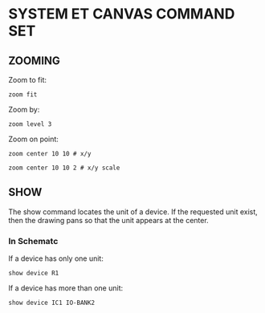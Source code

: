 # SYSTEM ET CANVAS COMMAND SET


## ZOOMING
Zoom to fit:
```
zoom fit
```

Zoom by:
```
zoom level 3
```


Zoom on point:
```
zoom center 10 10 # x/y
```

```
zoom center 10 10 2 # x/y scale
```


## SHOW
The show command locates the unit of a device. If the requested unit
exist, then the drawing pans so that the unit appears at the center.

### In Schematc
If a device has only one unit:
```
show device R1
```

If a device has more than one unit:
```
show device IC1 IO-BANK2
```
